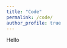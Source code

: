```yaml
---
title: "Code"
permalink: /code/
author_profile: true
---
```



<div class="text-justify">
<p>Hello</p>

</div>
